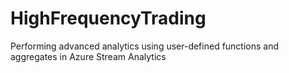# HighFrequencyTrading
Performing advanced analytics using user-defined functions and aggregates in Azure Stream Analytics
